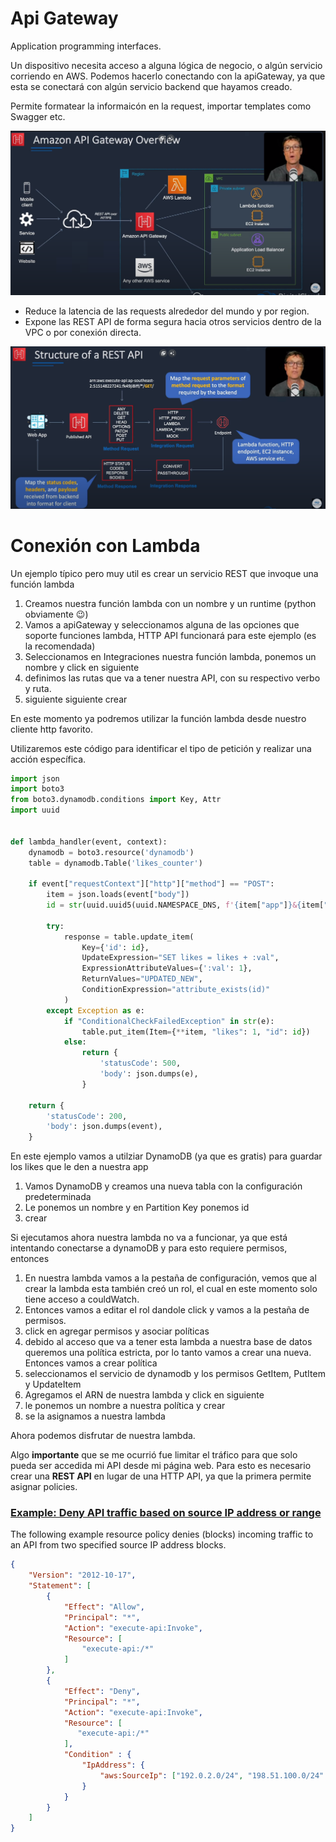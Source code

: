 # Api Gateway

Application programming interfaces.

Un dispositivo necesita acceso a alguna lógica de negocio, o algún servicio corriendo en AWS. Podemos hacerlo conectando con la apiGateway, ya que esta se conectará con algún servicio backend que hayamos creado.

Permite formatear la informaicón en la request, importar templates como Swagger etc.

![overview](overview.png)

- Reduce la latencia de las requests alrededor del mundo y por region.
- Expone las REST API de forma segura hacia otros servicios dentro de la VPC o por conexión directa.

![schema_rest](schema_rest.png)

# Conexión con Lambda

Un ejemplo típico pero muy util es crear un servicio REST que invoque una función lambda

1. Creamos nuestra función lambda con un nombre y un runtime (python obviamente 😉)
2. Vamos a apiGateway y seleccionamos alguna de las opciones que soporte funciones lambda, HTTP API funcionará para este ejemplo (es la recomendada)
3. Seleccionamos en Integraciones nuestra función lambda, ponemos un nombre y click en siguiente
4. definimos las rutas que va a tener nuestra API, con su respectivo verbo y ruta.
5. siguiente siguiente crear

En este momento ya podremos utilizar la función lambda desde nuestro cliente http favorito. 

Utilizaremos este código para identificar el tipo de petición y realizar una acción específica.

```python
import json
import boto3
from boto3.dynamodb.conditions import Key, Attr
import uuid


def lambda_handler(event, context):
    dynamodb = boto3.resource('dynamodb')
    table = dynamodb.Table('likes_counter')

    if event["requestContext"]["http"]["method"] == "POST":
        item = json.loads(event["body"])
        id = str(uuid.uuid5(uuid.NAMESPACE_DNS, f'{item["app"]}&{item["page"]}'))

        try:
            response = table.update_item(
                Key={'id': id},
                UpdateExpression="SET likes = likes + :val",
                ExpressionAttributeValues={':val': 1},
                ReturnValues="UPDATED_NEW",
                ConditionExpression="attribute_exists(id)"
            )
        except Exception as e:
            if "ConditionalCheckFailedException" in str(e):
                table.put_item(Item={**item, "likes": 1, "id": id})
            else:
                return {
                    'statusCode': 500,
                    'body': json.dumps(e),
                }

    return {
        'statusCode': 200,
        'body': json.dumps(event),
    }
```

En este ejemplo vamos a utilziar DynamoDB (ya que es gratis) para guardar los likes que le den a nuestra app

1. Vamos DynamoDB y creamos una nueva tabla con la configuración predeterminada
2. Le ponemos un nombre y en Partition Key ponemos id
3. crear

Si ejecutamos ahora nuestra lambda no va a funcionar, ya que está intentando conectarse a dynamoDB y para esto requiere permisos, entonces

1. En nuestra lambda vamos a la pestaña de configuración, vemos que al crear la lambda esta también creó un rol, el cual en este momento solo tiene acceso a couldWatch.
2. Entonces vamos a editar el rol dandole click y vamos a la pestaña de permisos.
3. click en agregar permisos y asociar políticas
4. debido al acceso que va a tener esta lambda a nuestra base de datos queremos una política estricta, por lo tanto vamos a crear una nueva. Entonces vamos a crear política
5. seleccionamos el servicio de dynamodb y los permisos GetItem, PutItem y UpdateItem
6. Agregamos el ARN de nuestra lambda y click en siguiente
7. le ponemos un nombre a nuestra política y crear
8. se la asignamos a nuestra lambda

Ahora podemos disfrutar de nuestra lambda.

Algo **importante** que se me ocurrió fue limitar el tráfico para que solo pueda ser accedida mi API desde mi página web. Para esto es necesario crear una **REST API** en lugar de una HTTP API, ya que la primera permite asignar policies.


### [Example: Deny API traffic based on source IP address or range](https://docs.aws.amazon.com/apigateway/latest/developerguide/apigateway-resource-policies-examples.html#apigateway-resource-policies-source-ip-address-vpc-example)

The following example resource policy denies (blocks) incoming traffic to an API from two specified source IP address blocks.

```json
{
    "Version": "2012-10-17",
    "Statement": [
        {
            "Effect": "Allow",
            "Principal": "*",
            "Action": "execute-api:Invoke",
            "Resource": [
                "execute-api:/*"
            ]
        },
        {
            "Effect": "Deny",
            "Principal": "*",
            "Action": "execute-api:Invoke",
            "Resource": [
               "execute-api:/*"
            ],
            "Condition" : {
                "IpAddress": {
                    "aws:SourceIp": ["192.0.2.0/24", "198.51.100.0/24" ]
                }
            }
        }
    ]
}
```